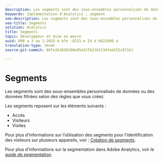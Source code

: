 ```yaml
---
description: Les segments sont des sous-ensembles personnalisés de données ou des données filtrées selon des règles que vous créez.
keywords: Implémentation d'Analytics ; segment
seo-description: Les segments sont des sous-ensembles personnalisés de données ou des données filtrées selon des règles que vous créez.
seo-title: Segments
solution: Analytics
title: Segments
topic: Développeur et mise en œuvre
uuid: 090 a 3 aa 1-2625-4 bfe -8221-e 24 d 0621040 a
translation-type: tm+mt
source-git-commit: 86fe1b3650100a05e52fb2102134fee515c871b1

---
```



# Segments

Les segments sont des sous-ensembles personnalisés de données ou des données filtrées selon des règles que vous créez.

Les segments reposent sur les éléments suivants :

* Accès
* Visiteurs
* Visites

Pour plus d’informations sur l’utilisation des segments pour l’identification des visiteurs sur plusieurs appareils, voir : [Création de segments](../../implement/js-implementation/xdevice-visid/segments.md#concept_77F0A880A6BA4A919A233DAF9D0D6FB5).

Pour plus d’informations sur la segmentation dans Adobe Analytics, voir le [guide de segmentation](https://marketing.adobe.com/resources/help/en_US/analytics/segment/).
